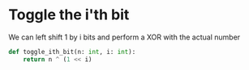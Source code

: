 # Toggle the i'th bit

We can left shift 1 by i bits and perform a XOR with the actual number

```py
def toggle_ith_bit(n: int, i: int):
    return n ^ (1 << i)
```
